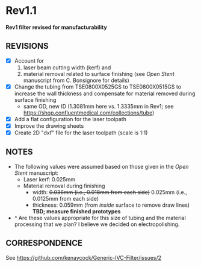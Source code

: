 # Rev1.1

**Rev1 filter revised for manufacturability**

REVISIONS
---------
- [x] Account for
    1. laser beam cutting width (kerf) and
    2. material removal related to surface finishing (see *Open Stent* manuscript from C. Bonsignore for details)
- [x] Change the tubing from TSE0800X0525GS to TSE0800X0515GS to increase the wall thickness and compensate for material removed during surface finishing
    * same OD, new ID (1.3081mm here vs. 1.3335mm in Rev1; see https://shop.confluentmedical.com/collections/tube)
- [x] Add a flat configuration for the laser toolpath
- [x] Improve the drawing sheets
- [x] Create 2D "dxf" file for the laser toolpath (scale is 1:1)

NOTES
-----
* The following values were assumed based on those given in the *Open Stent* manuscript:
    * Laser kerf: 0.025mm
    * Material removal during finishing
        * width: ~~0.036mm (i.e., 0.018mm from each side)~~ 0.025mm (i.e., 0.0125mm from each side)
        * thickness: 0.059mm (from *inside* surface to remove draw lines) **TBD; measure finished prototypes**
* ^ Are these values appropriate for this size of tubing and the material processing that we plan? I believe we decided on electropolishing.

CORRESPONDENCE
--------------
See https://github.com/kenaycock/Generic-IVC-Filter/issues/2
